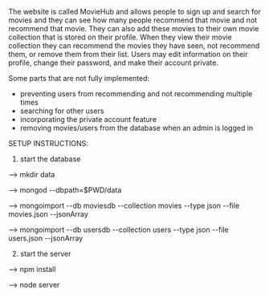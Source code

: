 The website is called MovieHub and allows people to sign up and search for movies and they can
see how many people recommend that movie and not recommend that movie.
They can also add these movies to their own movie collection that is stored on their profile. 
When they view their movie collection they can recommend the movies they have seen, not recommend them, or remove them from their list.
Users may edit information on their profile, change their password, and make their account private.

Some parts that are not fully implemented:
- preventing users from recommending and not recommending multiple times
- searching for other users
- incorporating the private account feature
- removing movies/users from the database when an admin is logged in


SETUP INSTRUCTIONS:
1) start the database
 
--> mkdir data

--> mongod --dbpath=$PWD/data

--> mongoimport --db moviesdb --collection movies --type json --file movies.json --jsonArray

--> mongoimport --db usersdb --collection users --type json --file users.json --jsonArray

2) start the server

--> npm install

--> node server
